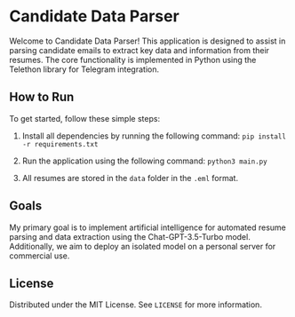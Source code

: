 # Candidate Data Parser

Welcome to Candidate Data Parser! This application is designed to assist in parsing candidate emails to extract key data and information from their resumes. The core functionality is implemented in Python using the Telethon library for Telegram integration.

## How to Run

To get started, follow these simple steps:

1. Install all dependencies by running the following command:
`pip install -r requirements.txt`
2. Run the application using the following command:
`python3 main.py`

3. All resumes are stored in the `data` folder in the `.eml` format.

## Goals

My primary goal is to implement artificial intelligence for automated resume parsing and data extraction using the Chat-GPT-3.5-Turbo model. Additionally, we aim to deploy an isolated model on a personal server for commercial use.

## License

Distributed under the MIT License. See `LICENSE` for more information.



